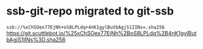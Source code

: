 # ssb-git-repo migrated to git-ssb

`ssb://%xChSOex77EjNh+oS8LPLdq+4nK1gylButbAgjS1IINs=.sha256`
https://git.scuttlebot.io/%25xChSOex77EjNh%2BoS8LPLdq%2B4nK1gylButbAgjS1IINs%3D.sha256
